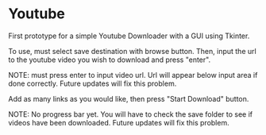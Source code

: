 # Youtube

First prototype for a simple Youtube Downloader with a GUI using Tkinter.

To use, must select save destination with browse button. Then, input the url to the youtube video you wish to download and press "enter".

NOTE: must press enter to input video url. Url will appear below input area if done correctly. Future updates will fix this problem.

Add as many links as you would like, then press "Start Download" button.

NOTE: No progress bar yet. You will have to check the save folder to see if videos have been downloaded. Future updates will fix this problem.
